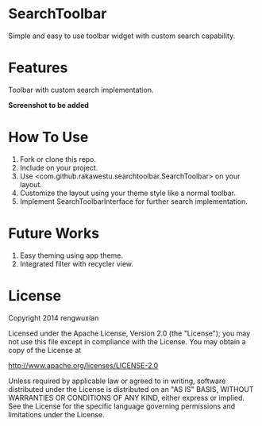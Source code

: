 # SearchToolbar
Simple and easy to use toolbar widget with custom search capability.

# Features

Toolbar with custom search implementation.

**Screenshot to be added**

# How To Use

1. Fork or clone this repo.
2. Include on your project.
3. Use <com.github.rakawestu.searchtoolbar.SearchToolbar> on your layout.
4. Customize the layout using your theme style like a normal toolbar.
5. Implement SearchToolbarInterface for further search implementation.

# Future Works

1. Easy theming using app theme.
2. Integrated filter with recycler view.

# License

Copyright 2014 rengwuxian

Licensed under the Apache License, Version 2.0 (the "License");
you may not use this file except in compliance with the License.
You may obtain a copy of the License at

   http://www.apache.org/licenses/LICENSE-2.0

Unless required by applicable law or agreed to in writing, software
distributed under the License is distributed on an "AS IS" BASIS,
WITHOUT WARRANTIES OR CONDITIONS OF ANY KIND, either express or implied.
See the License for the specific language governing permissions and
limitations under the License.
